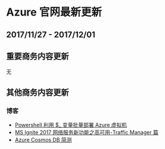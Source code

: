 <properties
	pageTitle="Azure 官网本周更新 | Azure"
    description="Azure 官网本周更新"
    services=""
    documentationCenter=""
    authors=""
    manager=""
    editor=""
    tags=""/>

<tags ms.service="weekly-updates" ms.date="" wacn.date="" wacn.lang="cn"/>

# Azure 官网最新更新
## 2017/11/27 - 2017/12/01

## 重要商务内容更新
无

## 其他商务内容更新
### 博客
<ul>
<li><a href="/blog/2017/12/06/PowershellBatchDeployingAzureVMusing$_Variable/" id="weekly-updates-12-06_blog-PowershellBatchDeployingAzureVMusing$_Variable">Powershell 利用 $_ 变量批量部署 Azure 虚拟机</a></li>
<li><a href="/blog/2017/12/06/MSIgnite2017NetworkingServiceHigh-avaliability-TrafficeManager/" id="weekly-updates-12-06_blog-MSIgnite2017NetworkingServiceHigh-avaliability-TrafficeManager">MS Ignite 2017 网络服务新功能之高可用-Traffic Manager 篇</a></li>
<li><a href="/blog/2017/12/04/Azure-Cosmos-DB-Verification/" id="weekly-updates-12-05_blog-Azure-Cosmos-DB-Verification">Azure Cosmos DB 简测</a></li>
</ul>


